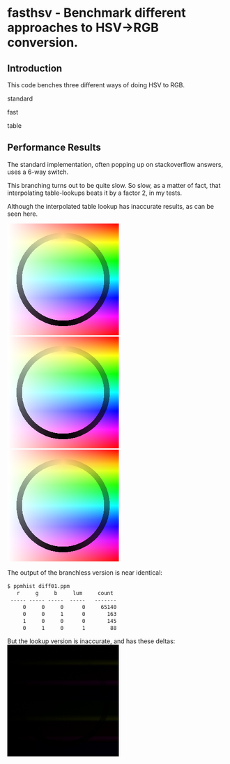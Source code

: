# fasthsv - Benchmark different approaches to HSV->RGB conversion.

## Introduction

This code benches three different ways of doing HSV to RGB.

standard

fast

table

## Performance Results

The standard implementation, often popping up on stackoverflow answers, uses a 6-way switch.

This branching turns out to be quite slow.
So slow, as a matter of fact, that interpolating table-lookups beats it by a factor 2, in my tests.

Although the interpolated table lookup has inaccurate results, as can be seen here.

![standard](images/out0.png "standard")
![fast](images/out1.png "fast")
![lookup](images/out2.png "lookup")

The output of the branchless version is near identical:
```
$ ppmhist diff01.ppm 
   r     g     b   	 lum 	 count
 ----- ----- ----- 	-----	-------
     0     0     0	    0	  65140
     0     0     1	    0	    163
     1     0     0	    0	    145
     0     1     0	    1	     88
```

But the lookup version is inaccurate, and has these deltas:
![diff02](images/diff02.png "Difference between standard and lookup.")

